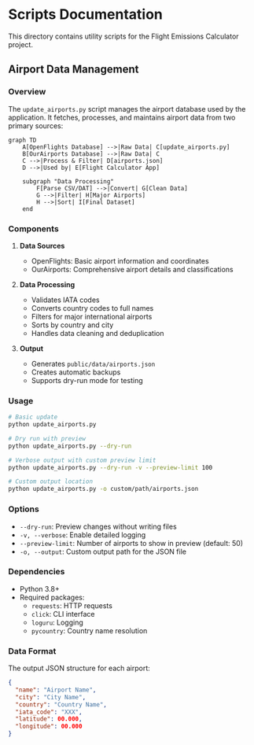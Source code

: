 # Scripts Documentation

This directory contains utility scripts for the Flight Emissions Calculator project.

## Airport Data Management

### Overview

The `update_airports.py` script manages the airport database used by the application. It fetches, processes, and maintains airport data from two primary sources:

```mermaid
graph TD
    A[OpenFlights Database] -->|Raw Data| C[update_airports.py]
    B[OurAirports Database] -->|Raw Data| C
    C -->|Process & Filter| D[airports.json]
    D -->|Used by| E[Flight Calculator App]
    
    subgraph "Data Processing"
        F[Parse CSV/DAT] -->|Convert| G[Clean Data]
        G -->|Filter| H[Major Airports]
        H -->|Sort| I[Final Dataset]
    end
```

### Components

1. **Data Sources**
   - OpenFlights: Basic airport information and coordinates
   - OurAirports: Comprehensive airport details and classifications

2. **Data Processing**
   - Validates IATA codes
   - Converts country codes to full names
   - Filters for major international airports
   - Sorts by country and city
   - Handles data cleaning and deduplication

3. **Output**
   - Generates `public/data/airports.json`
   - Creates automatic backups
   - Supports dry-run mode for testing

### Usage

```bash
# Basic update
python update_airports.py

# Dry run with preview
python update_airports.py --dry-run

# Verbose output with custom preview limit
python update_airports.py --dry-run -v --preview-limit 100

# Custom output location
python update_airports.py -o custom/path/airports.json
```

### Options

- `--dry-run`: Preview changes without writing files
- `-v, --verbose`: Enable detailed logging
- `--preview-limit`: Number of airports to show in preview (default: 50)
- `-o, --output`: Custom output path for the JSON file

### Dependencies

- Python 3.8+
- Required packages:
  - `requests`: HTTP requests
  - `click`: CLI interface
  - `loguru`: Logging
  - `pycountry`: Country name resolution

### Data Format

The output JSON structure for each airport:
```json
{
  "name": "Airport Name",
  "city": "City Name",
  "country": "Country Name",
  "iata_code": "XXX",
  "latitude": 00.000,
  "longitude": 00.000
}